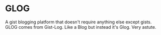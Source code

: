 GLOG
============
A gist blogging platform that doesn't require anything else except gists. GLOG comes from Gist-Log. Like a Blog but instead it's Glog. Very astute.
